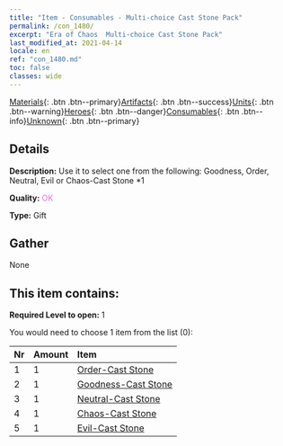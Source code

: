 ```yaml
---
title: "Item - Consumables - Multi-choice Cast Stone Pack"
permalink: /con_1480/
excerpt: "Era of Chaos  Multi-choice Cast Stone Pack"
last_modified_at: 2021-04-14
locale: en
ref: "con_1480.md"
toc: false
classes: wide
---
```

 [Materials](/Items/){: .btn .btn--primary}[Artifacts](/Items/Artifacts/){: .btn .btn--success}[Units](/Items/Units/){: .btn .btn--warning}[Heroes](/Items/Heroes/){: .btn .btn--danger}[Consumables](/Items/Consumables/){: .btn .btn--info}[Unknown](/Items/Unknown/){: .btn .btn--primary}

## Details
 **Description:** Use it to select one from the following: Goodness, Order, Neutral, Evil or Chaos-Cast Stone *1

 **Quality:** <span style="color: #DA70D6">OK</span>

 **Type:** Gift

## Gather

  None

## This item contains:

 **Required Level to open:** 1

 You would need to choose 1 item from the list (0):

  | Nr | Amount |     Item    |
  |:---|:-------|:------------|
  | 1 | 1 | [Order-Cast Stone](/Items/con_1123/) | 
  | 2 | 1 | [Goodness-Cast Stone](/Items/con_1124/) | 
  | 3 | 1 | [Neutral-Cast Stone](/Items/con_1125/) | 
  | 4 | 1 | [Chaos-Cast Stone](/Items/con_1126/) | 
  | 5 | 1 | [Evil-Cast Stone](/Items/con_1127/) | 
